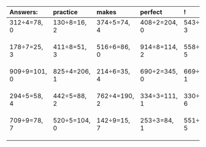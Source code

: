 | Answers: | practice | makes | perfect | ! |
| :--- | :--- | :--- | :--- | :--- |
| 312÷4=78, 0 | 130÷8=16, 2 | 374÷5=74, 4 | 408÷2=204, 0 | 543÷5=108, 3 | 
|   |   |   |   |   | 
|   |   |   |   |   | 
|   |   |   |   |   | 
| 178÷7=25, 3 | 411÷8=51, 3 | 516÷6=86, 0 | 914÷8=114, 2 | 558÷7=79, 5 | 
|   |   |   |   |   | 
|   |   |   |   |   | 
|   |   |   |   |   | 
| 909÷9=101, 0 | 825÷4=206, 1 | 214÷6=35, 4 | 690÷2=345, 0 | 669÷2=334, 1 | 
|   |   |   |   |   | 
|   |   |   |   |   | 
|   |   |   |   |   | 
| 294÷5=58, 4 | 442÷5=88, 2 | 762÷4=190, 2 | 334÷3=111, 1 | 330÷9=36, 6 | 
|   |   |   |   |   | 
|   |   |   |   |   | 
|   |   |   |   |   | 
| 709÷9=78, 7 | 520÷5=104, 0 | 142÷9=15, 7 | 253÷3=84, 1 | 551÷6=91, 5 | 
|   |   |   |   |   | 
|   |   |   |   |   | 
|   |   |   |   |   | 
